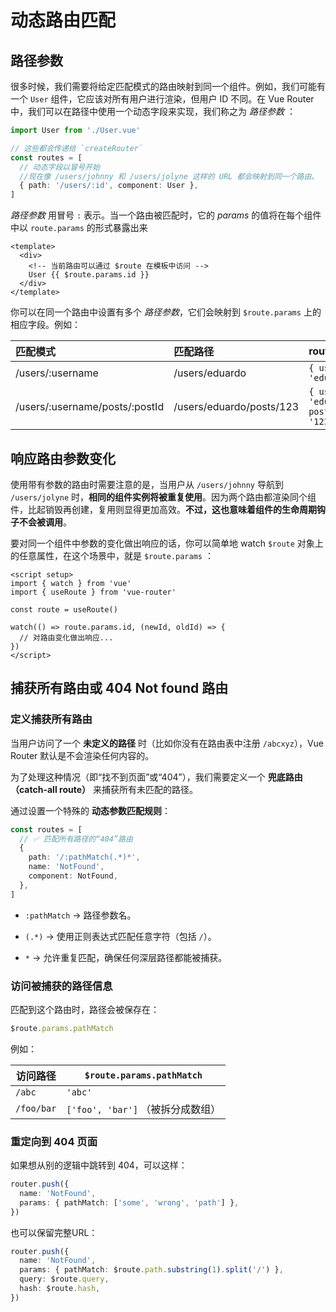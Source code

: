 # 动态路由匹配

## 路径参数

很多时候，我们需要将给定匹配模式的路由映射到同一个组件。例如，我们可能有一个 `User` 组件，它应该对所有用户进行渲染，但用户 ID 不同。在 Vue Router 中，我们可以在路径中使用一个动态字段来实现，我们称之为 *路径参数* ：

```ts
import User from './User.vue'

// 这些都会传递给 `createRouter`
const routes = [
  // 动态字段以冒号开始
  //现在像 /users/johnny 和 /users/jolyne 这样的 URL 都会映射到同一个路由。
  { path: '/users/:id', component: User },
]
```

*路径参数* 用冒号 `:` 表示。当一个路由被匹配时，它的 *params* 的值将在每个组件中以 `route.params` 的形式暴露出来

```vue
<template>
  <div>
    <!-- 当前路由可以通过 $route 在模板中访问 -->
    User {{ $route.params.id }}
  </div>
</template>
```

你可以在同一个路由中设置有多个 *路径参数*，它们会映射到 `$route.params` 上的相应字段。例如：

| 匹配模式                       | 匹配路径                 | route.params                             |
| :----------------------------- | :----------------------- | :--------------------------------------- |
| /users/:username               | /users/eduardo           | `{ username: 'eduardo' }`                |
| /users/:username/posts/:postId | /users/eduardo/posts/123 | `{ username: 'eduardo', postId: '123' }` |

## 响应路由参数变化

使用带有参数的路由时需要注意的是，当用户从 `/users/johnny` 导航到 `/users/jolyne` 时，**相同的组件实例将被重复使用**。因为两个路由都渲染同个组件，比起销毁再创建，复用则显得更加高效。**不过，这也意味着组件的生命周期钩子不会被调用**。

要对同一个组件中参数的变化做出响应的话，你可以简单地 watch `$route` 对象上的任意属性，在这个场景中，就是 `$route.params` ：

```vue
<script setup>
import { watch } from 'vue'
import { useRoute } from 'vue-router'

const route = useRoute()

watch(() => route.params.id, (newId, oldId) => {
  // 对路由变化做出响应...
})
</script>
```

## 捕获所有路由或 404 Not found 路由

### 定义捕获所有路由

当用户访问了一个 **未定义的路径** 时（比如你没有在路由表中注册 `/abcxyz`），Vue Router 默认是不会渲染任何内容的。

为了处理这种情况（即“找不到页面”或“404”），我们需要定义一个 **兜底路由（catch-all route）** 来捕获所有未匹配的路径。

通过设置一个特殊的 **动态参数匹配规则**：

```ts
const routes = [
  // ✅ 匹配所有路径的“404”路由
  {
    path: '/:pathMatch(.*)*',
    name: 'NotFound',
    component: NotFound,
  },
]

```

- `:pathMatch` → 路径参数名。

- `(.*)` → 使用正则表达式匹配任意字符（包括 `/`）。

- `*` → 允许重复匹配，确保任何深层路径都能被捕获。

### 访问被捕获的路径信息

匹配到这个路由时，路径会被保存在：

```ts
$route.params.pathMatch
```

例如：

| 访问路径   | `$route.params.pathMatch`         |
| ---------- | --------------------------------- |
| `/abc`     | `'abc'`                           |
| `/foo/bar` | `['foo', 'bar']` （被拆分成数组） |

### 重定向到 404 页面

如果想从别的逻辑中跳转到 404，可以这样：

```ts
router.push({
  name: 'NotFound',
  params: { pathMatch: ['some', 'wrong', 'path'] },
})
```

也可以保留完整URL：

```ts
router.push({
  name: 'NotFound',
  params: { pathMatch: $route.path.substring(1).split('/') },
  query: $route.query,
  hash: $route.hash,
})
```

